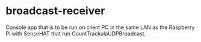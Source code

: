 # broadcast-receiver
Console app that is to be run on client PC in the same LAN as the Raspberry Pi with SenseHAT that run CountTrackulaUDPBroadcast.
